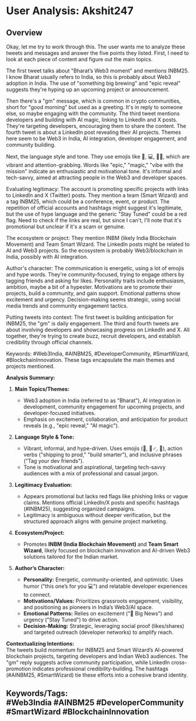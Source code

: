 # User Analysis: Akshit247

## Overview

<think>
Okay, let me try to work through this. The user wants me to analyze these tweets and messages and answer the five points they listed. First, I need to look at each piece of content and figure out the main topics.

The first tweet talks about "Bharat’s Web3 moment" and mentions INBM25. I know Bharat usually refers to India, so this is probably about Web3 adoption in India. The use of "something big brewing" and "epic reveal" suggests they're hyping up an upcoming project or announcement. 

Then there's a "gm" message, which is common in crypto communities, short for "good morning" but used as a greeting. It's in reply to someone else, so maybe engaging with the community. The third tweet mentions developers and building with AI magic, linking to LinkedIn and X posts. They're targeting developers, encouraging them to share the content. The fourth tweet is about a LinkedIn post revealing their AI projects. Themes here seem to be Web3 in India, AI integration, developer engagement, and community building.

Next, the language style and tone. They use emojis like 🚨, 💻, 🧙‍♂️, which are vibrant and attention-grabbing. Words like "epic," "magic," "vibe with the mission" indicate an enthusiastic and motivational tone. It's informal and tech-savvy, aimed at attracting people in the Web3 and developer spaces.

Evaluating legitimacy: The account is promoting specific projects with links to LinkedIn and X (Twitter) posts. They mention a team (Smart Wizard) and a tag INBM25, which could be a conference, event, or product. The repetition of official accounts and hashtags might suggest it's legitimate, but the use of hype language and the generic "Stay Tuned" could be a red flag. Need to check if the links are real, but since I can't, I'll note that it's promotional but unclear if it's a scam or genuine.

The ecosystem or project: They mention INBM (likely India Blockchain Movement) and Team Smart Wizard. The LinkedIn posts might be related to AI and Web3 projects. So the ecosystem is probably Web3/blockchain in India, possibly with AI integration.

Author's character: The communication is energetic, using a lot of emojis and hype words. They're community-focused, trying to engage others by tagging friends and asking for likes. Personality traits include enthusiasm, ambition, maybe a bit of a hypester. Motivations are to promote their projects, build a community, and gain support. Emotional patterns show excitement and urgency. Decision-making seems strategic, using social media trends and community engagement tactics.

Putting tweets into context: The first tweet is building anticipation for INBM25, the "gm" is daily engagement. The third and fourth tweets are about involving developers and showcasing progress on LinkedIn and X. All together, they're trying to create buzz, recruit developers, and establish credibility through official channels.

Keywords: #Web3India, #AINBM25, #DeveloperCommunity, #SmartWizard, #BlockchainInnovation. These tags encapsulate the main themes and projects mentioned.
</think>

**Analysis Summary:**  

1. **Main Topics/Themes:**  
   - Web3 adoption in India (referred to as "Bharat"), AI integration in development, community engagement for upcoming projects, and developer-focused initiatives.  
   - Emphasis on excitement, collaboration, and anticipation for product reveals (e.g., "epic reveal," "AI magic").  

2. **Language Style & Tone:**  
   - Vibrant, informal, and hype-driven. Uses emojis (🚨, 🧙♂️, 💪), action verbs ("shipping to prod," "build smarter"), and inclusive phrases ("Tag your dev friends").  
   - Tone is motivational and aspirational, targeting tech-savvy audiences with a mix of professional and casual jargon.  

3. **Legitimacy Evaluation:**  
   - Appears promotional but lacks red flags like phishing links or vague claims. Mentions official LinkedIn/X posts and specific hashtags (#INBM25), suggesting organized campaigns.  
   - Legitimacy is ambiguous without deeper verification, but the structured approach aligns with genuine project marketing.  

4. **Ecosystem/Project:**  
   - Promotes **INBM (India Blockchain Movement)** and **Team Smart Wizard**, likely focused on blockchain innovation and AI-driven Web3 solutions tailored for the Indian market.  

5. **Author’s Character:**  
   - **Personality:** Energetic, community-oriented, and optimistic. Uses humor ("this one’s for you 💻") and relatable developer experiences to connect.  
   - **Motivations/Values:** Prioritizes grassroots engagement, visibility, and positioning as pioneers in India’s Web3/AI space.  
   - **Emotional Patterns:** Relies on excitement ("🚀 Big News") and urgency ("Stay Tuned") to drive action.  
   - **Decision-Making:** Strategic, leveraging social proof (likes/shares) and targeted outreach (developer networks) to amplify reach.  

**Contextualizing Intentions:**  
The tweets build momentum for INBM25 and Smart Wizard’s AI-powered blockchain projects, targeting developers and Indian Web3 audiences. The "gm" reply suggests active community participation, while LinkedIn cross-promotion indicates professional credibility-building. The hashtags (#AINBM25, #SmartWizard) tie these efforts into a cohesive brand identity.  

**Keywords/Tags:**  
#Web3India #AINBM25 #DeveloperCommunity #SmartWizard #BlockchainInnovation
---
